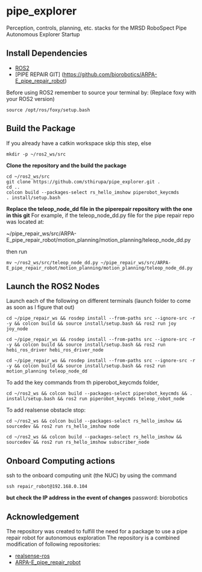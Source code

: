 # pipe_explorer
Perception, controls, planning, etc. stacks for the MRSD RoboSpect Pipe Autonomous Explorer Startup

## Install Dependencies
- [ROS2](https://docs.ros.org/) 
- [PIPE REPAIR GIT] (https://github.com/biorobotics/ARPA-E_pipe_repair_robot)

Before using ROS2 remember to source your terminal by: (Replace foxy with your ROS2 version)
```shell
source /opt/ros/foxy/setup.bash
```

## Build the Package
If you already have a catkin workspace skip this step, else
```shell
mkdir -p ~/ros2_ws/src
```

**Clone the repository and the build the package**
```shell
cd ~/ros2_ws/src
git clone https://github.com/sthirupa/pipe_explorer.git .
cd ..
colcon build --packages-select rs_hello_imshow piperobot_keycmds
. install/setup.bash
```

**Replace the teleop_node_dd file in the piperepair repository with the one in this git**
For example, if the teleop_node_dd.py file for the pipe repair repo was located at:

~/pipe_repair_ws/src/ARPA-E_pipe_repair_robot/motion_planning/motion_planning/teleop_node_dd.py

then run
```shell
mv ~/ros2_ws/src/teleop_node_dd.py ~/pipe_repair_ws/src/ARPA-E_pipe_repair_robot/motion_planning/motion_planning/teleop_node_dd.py
```

## Launch the ROS2 Nodes
Launch each of the following on different terminals (launch folder to come as soon as I figure that out)
```shell
cd ~/pipe_repair_ws && rosdep install --from-paths src --ignore-src -r -y && colcon build && source install/setup.bash && ros2 run joy joy_node
```

```shell
cd ~/pipe_repair_ws && rosdep install --from-paths src --ignore-src -r -y && colcon build && source install/setup.bash && ros2 run hebi_ros_driver hebi_ros_driver_node
```

```shell
cd ~/pipe_repair_ws && rosdep install --from-paths src --ignore-src -r -y && colcon build && source install/setup.bash && ros2 run motion_planning teleop_node_dd
```

To add the key commands from th piperobot_keycmds folder,

```shell
cd ~/ros2_ws && colcon build --packages-select piperobot_keycmds && . install/setup.bash && ros2 run piperobot_keycmds teleop_robot_node
```

To add realsense obstacle stop:
```shell
cd ~/ros2_ws && colcon build --packages-select rs_hello_imshow && sourcedev && ros2 run rs_hello_imshow node
```

```shell
cd ~/ros2_ws && colcon build --packages-select rs_hello_imshow && sourcedev && ros2 run rs_hello_imshow subscriber_node
```

## Onboard Computing actions
ssh to the onboard computing unit (the NUC) by using the command
```shell
ssh repair_robot@192.168.0.104
```
**but check the IP address in the event of changes**
password: biorobotics

## Acknowledgement
The repository was created to fulfill the need for a package to use a pipe repair robot for autonomous exploration 
The repository is a combined modification of following repositories:
- [realsense-ros](https://github.com/IntelRealSense/realsense-ros)
- [ARPA-E_pipe_repair_robot](https://github.com/biorobotics/ARPA-E_pipe_repair_robot)

